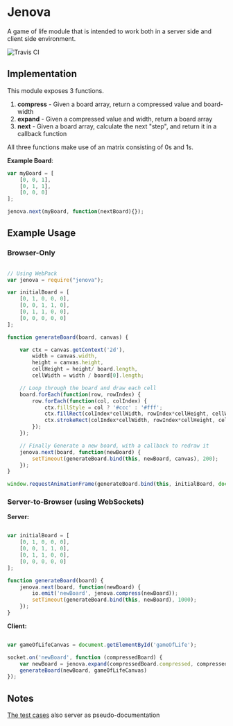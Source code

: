# Jenova

A game of life module that is intended to work both in a server side and client side environment.

![Travis CI](https://travis-ci.org/TheIronDeveloper/jenova.svg)

## Implementation

This module exposes 3 functions.

1. **compress** - Given a board array, return a compressed value and board-width
2. **expand** - Given a compressed value and width, return a board array
3. **next** - Given a board array, calculate the next "step", and return it in a callback function

All three functions make use of an matrix consisting of 0s and 1s.

**Example Board**:

```javascript
var myBoard = [
    [0, 0, 1],
    [0, 1, 1],
    [0, 0, 0]
];

jenova.next(myBoard, function(nextBoard){});

```

## Example Usage

### Browser-Only

```javascript

// Using WebPack
var jenova = require("jenova");

var initialBoard = [
	[0, 1, 0, 0, 0],
	[0, 0, 1, 1, 0],
	[0, 1, 1, 0, 0],
	[0, 0, 0, 0, 0]
];

function generateBoard(board, canvas) {

	var ctx = canvas.getContext('2d'),
		width = canvas.width,
		height = canvas.height,
		cellHeight = height/ board.length,
		cellWidth = width / board[0].length;

	// Loop through the board and draw each cell
	board.forEach(function(row, rowIndex) {
		row.forEach(function(col, colIndex) {
			ctx.fillStyle = col ? '#ccc' : '#fff';
			ctx.fillRect(colIndex*cellWidth, rowIndex*cellHeight, cellWidth, cellHeight);
			ctx.strokeRect(colIndex*cellWidth, rowIndex*cellHeight, cellWidth, cellHeight);
		});
	});

	// Finally Generate a new board, with a callback to redraw it
	jenova.next(board, function(newBoard) {
		setTimeout(generateBoard.bind(this, newBoard, canvas), 200);
	});
}

window.requestAnimationFrame(generateBoard.bind(this, initialBoard, document.getElementById('myCanvas')));
```

### Server-to-Browser (using WebSockets)

**Server:**

```javascript

var initialBoard = [
	[0, 1, 0, 0, 0],
	[0, 0, 1, 1, 0],
	[0, 1, 1, 0, 0],
	[0, 0, 0, 0, 0]
];

function generateBoard(board) {
	jenova.next(board, function(newBoard) {
		io.emit('newBoard', jenova.compress(newBoard));
		setTimeout(generateBoard.bind(this, newBoard), 1000);
	});
}

```

**Client:**

```javascript

var gameOfLifeCanvas = document.getElementById('gameOfLife');

socket.on('newBoard', function (compressedBoard) {
	var newBoard = jenova.expand(compressedBoard.compressed, compressedBoard.width);
	generateBoard(newBoard, gameOfLifeCanvas)
});
```


## Notes

[The test cases](https://github.com/TheIronDeveloper/jenova/tree/master/test) also server as pseudo-documentation